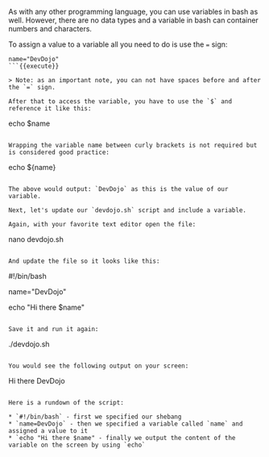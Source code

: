 As with any other programming language, you can use variables in bash as well. However, there are no data types and a variable in bash can container numbers and characters.

To assign a value to a variable all you need to do is use the `=` sign:

```
name="DevDojo"
```{{execute}}

> Note: as an important note, you can not have spaces before and after the `=` sign.

After that to access the variable, you have to use the `$` and reference it like this:

```
echo $name
```{{execute}}

Wrapping the variable name between curly brackets is not required but is considered good practice:

```
echo ${name}
```{{execute}}

The above would output: `DevDojo` as this is the value of our variable.

Next, let's update our `devdojo.sh` script and include a variable.

Again, with your favorite text editor open the file:

```
nano devdojo.sh
```{{execute}}

And update the file so it looks like this:

```
#!/bin/bash

name="DevDojo"

echo "Hi there $name"
```

Save it and run it again:

```
./devdojo.sh
```{{execute}}

You would see the following output on your screen:

```
Hi there DevDojo
```

Here is a rundown of the script:

* `#!/bin/bash` - first we specified our shebang
* `name=DevDojo` - then we specified a variable called `name` and assigned a value to it
* `echo "Hi there $name" - finally we output the content of the variable on the screen by using `echo`
